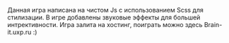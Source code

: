 Данная игра написана на чистом Js с использованием Scss для стилизации. В игре добавлены звуковые эффекты для большей интрективности. Игра залита на хостинг, поиграть можно здесь Brain-it.uxp.ru :)
